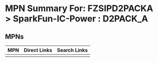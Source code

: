 



# MPN Summary For: FZSIPD2PACKA > SparkFun-IC-Power : D2PACK_A

## MPNs
  

|MPN|Direct Links|Search Links|
| :--- | :--- | :--- |
||||

